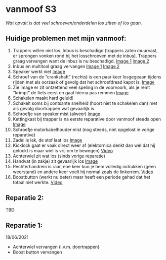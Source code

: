 # vanmoof S3

*Wat opvalt is dat veel schroeven/onderdelen los zitten of los gaan.*

## Huidige problemen met mijn vanmoof:
1.	Trappers willen niet los. Inbus is beschadigd (trappers zaten muurvast, er sprongen vonken rond bij het losschroeven met de inbus). Trappers graag vervangen want de inbus is nu beschadigd. [Image 1](/Images/multitool.jpg) [Image 2](/Images/toolbox.png)
2.	Inbus en multitool graag vervangen [Image 1](/Images/multitool.jpg) [Image 2](/Images/toolbox.png)
3.	Speaker werkt niet [Image](/Images/speaker.jpg)
4.	Schroef van de “crankshaft” (rechts) is een paar keer losgegeaan tijdens rijden met als oorzaak of gevolg dat het schroefdraad kapot is. [Image](/Images/crankshaft.jpg)
5.	Zie image er zit ontzettend veel speling in de voorvoork, als je remt “krimpt” de fiets eerst en gaat hierna pas remmen [Image](/Images/voorvork.png)
6.	Schakelen maakt hard geluid)
7.	Schakelt soms bij contsante snelheid (hoort niet te schakelen dan) met als gevolg doortrappen wat gevaarlijk is
8.	Schroefje van speaker mist (alweer) [Image](/Images/speaker.jpg)
9.	Kettingkast bij trapper is na eerste reparative door vanmoof steeds open [Image](/Images/kettingkast.jpg)
10.	Schroefje motorkabelhouder mist (nog steeds, niet opgelost in vorige reparative)
11.	Zadel is lek, de stof laat los [Image](/Images/zadel.jpg)
12.	Kicklock gaat er vaak direct weer af (elektornica denkt dan wel dat hij gelockt is maar wiel is vrij om te bewegen) [Video](/Video/VID_20220322_001055.mp4)
13.	Achterwiel zit  wat los (sinds vorige reparatie)
14.	Handvat (in zakje) zit gevaarlijk los [Image](/Images/handvat.jpg)
15.	Rechterhandrem is raar, ene keer kun je hem volledig indrukken (geen weerstand) en andere keer voelt hij normal zoals de linkerrem. [Video](/Video/VID_20220523_164510.mp4)
16.	Boostbutton (werkt nu beter) maar heeft een periode gehad dat het totaal niet werkte.
[Video](/Video/VID_20220301_073153.mp4)


## Reparatie 2:
TBD

## Reparatie 1:
18/06/2021
* Achterwiel vervangen (i.v.m. doortrappen)
* Boost button vervangen